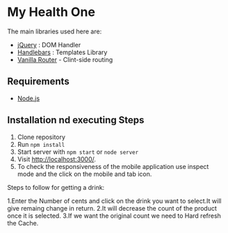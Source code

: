 # My Health One

The main libraries used here are:

- [jQuery](https://jquery.com/) : DOM Handler
- [Handlebars](https://handlebarsjs.com/) : Templates Library
- [Vanilla Router](https://github.com/Graidenix/vanilla-router) - Clint-side routing

## Requirements

- [Node.js](http://nodejs.org/)

## Installation nd executing Steps

1. Clone repository
2. Run `npm install`
3. Start server with `npm start` or `node server`
4. Visit [http://localhost:3000/](http://localhost:3000/).
5. To check the responsiveness of the mobile application use inspect mode and the click on the mobile and tab icon.

Steps to follow for getting a drink:

1.Enter the Number of cents and click on the drink you want to select.It will give remaing change in return.
2.It will decrease the count of the product once it is selected.
3.If we want the original count we need to Hard refresh the Cache.




